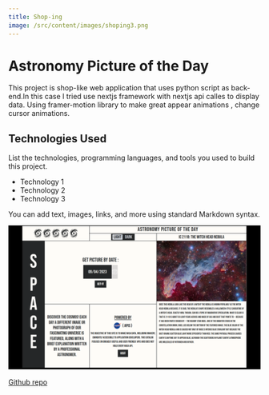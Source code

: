 ```yaml
---
title: Shop-ing
image: /src/content/images/shoping3.png
---
```


# Astronomy Picture of the Day

This project is shop-like web application that uses python script as back-end.In this case I tried use nextjs framework with nextjs api calles to display data. Using framer-motion library to make great appear animations , change cursor animations.

## Technologies Used

List the technologies, programming languages, and tools you used to build this project.

- Technology 1
- Technology 2
- Technology 3

You can add text, images, links, and more using standard Markdown syntax.

![Image Alt Text](../images/apofday.png)

[Github repo](https://github.com/iufb/Astronomy-Picture-of-the-Day)
